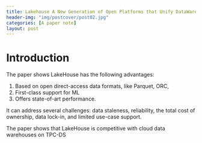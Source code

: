 ```yaml
---
title: Lakehouse A New Generation of Open Platforms that Unify DataWarehousing and Advanced Analytics
header-img: "img/postcover/post02.jpg"
categories: [A paper note]
layout: post
---
```


# Introduction

The paper shows LakeHouse has the following advantages:

1. Based on open direct-access data formats, like Parquet, ORC,
2. First-class support for ML
3. Offers state-of-art performance. 

It can address several challenges: data staleness, reliability, the total cost of ownership, data lock-in, and limited use-case support.

The paper shows that LakeHouse is competitive with cloud data warehouses on TPC-DS



